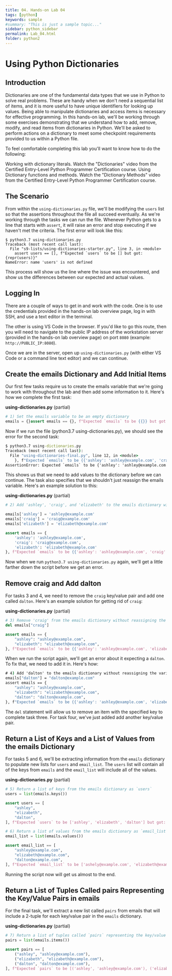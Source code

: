 ```yaml
---
title: 04. Hands-on Lab 04
tags: [python]
keywords: sample
#summary: "This is just a sample topic..."
sidebar: python_sidebar
permalink: Lab_04.html
folder: python2
---
```


# Using Python Dictionaries

## Introduction

Dictionaries are one of the fundamental data types that we use in Python to solve real problems. These are handy when we don't need a sequential list of items, and it is more useful to have unique identifiers for looking up values. Being able to manipulate dictionaries and access items is necessary for effective programming. In this hands-on lab, we'll be working through some exercises demonstrating that we understand how to add, remove, modify, and read items from dictionaries in Python. We'll be asked to perform actions on a dictionary to meet some checkpoint requirements provided to us within a Python file.

To feel comfortable completing this lab you'll want to know how to do the following:

Working with dictionary literals. Watch the "Dictionaries" video from the Certified Entry-Level Python Programmer Certification course.
Using Dictionary functions and methods. Watch the "Dictionary Methods" video from the Certified Entry-Level Python Programmer Certification course.

## The Scenario

From within the `using-dictionaries.py` file, we'll be modifying the `users` list so that the assertions throughout the file all succeed eventually. As we're working through the tasks we can run the file. Whenever Python gets to a line that starts with `assert`, it will raise an error and stop executing if we haven't met the criteria. The first error will look like this:

```
$ python3.7 using-dictionaries.py
Traceback (most recent call last):
  File "s9-lists/using-dictionaries-starter.py", line 3, in <module>
    assert users == [], f"Expected `users` to be [] but got: {repr(users)}"
NameError: name 'users' is not defined
```

This process will show us the line where the issue was encountered, and show us the differences between our expected and actual values.

## Logging In

There are a couple of ways to get in and work with the code. One is to use the credentials provided in the hands-on lab overview page, log in with SSH, and use a text editor in the terminal.

The other is using VS Code in the browser. If you'd like to go this route, then you will need to navigate to the public IP address of the workstation server (provided in the hands-on lab overview page) on port `8080` (example: `http://PUBLIC_IP:8080`).

Once we are in the server, open up `using-dictionaries.py` (with either VS Code or a command line text editor) and we can continue.

## Create the emails Dictionary and Add Initial Items

Our first few tasks require us to create the emails variable that we're going to work with throughout the lab and then add some information to it. Here's how we complete the first task:

**using-dictionaries.py** (partial)

```python
# 1) Set the emails variable to be an empty dictionary
emails = {}assert emails == {}, f"Expected `emails` to be {{}} but got: {repr(users)}"
```

Now if we run the file (python3.7 using-dictionaries.py), we should see the error for the second task:

```cmd
$ python3.7 using-dictionaries.py
Traceback (most recent call last):
  File "using-dictionaries-final.py", line 12, in <module>
    }, f"Expected `emails` to be {{'ashley': 'ashley@example.com', 'craig': 'craig@example.com', 'elizabeth': 'elizabeth@example.com'}} but got: {repr(emails)}"
AssertionError: Expected `emails` to be {'ashley': 'ashley@example.com', 'craig': 'craig@example.com', 'elizabeth': 'elizabeth@example.com'} but got: {}
```

This shows us that we need to add values to the dictionary before we can continue. The task also specifies that we shouldn't just reassign the emails variable. Here's an example solution to this:

**using-dictionaries.py** (partial)

```python
# 2) Add 'ashley', 'craig', and 'elizabeth' to the emails dictionary without reassigning the variable.

emails['ashley'] = 'ashley@example.com'
emails['craig'] = 'craig@example.com'
emails['elizabeth'] = 'elizabeth@example.com'

assert emails == {
    'ashley': 'ashley@example.com',
    'craig': 'craig@example.com',
    'elizabeth': 'elizabeth@example.com'
}, f"Expected `emails` to be {{'ashley': 'ashley@example.com', 'craig': 'craig@example.com', 'elizabeth': 'elizabeth@example.com'}} but got: {repr(emails)}"
```

Now when we run `python3.7 using-dictionaries.py` again, we'll get a little farther down the script before we get an error.

## Remove craig and Add dalton

For tasks 3 and 4, we need to remove the `craig` key/value pair and add one called `dalton`. Here's an example solution for getting rid of `craig`:

**using-dictionaries.py** (partial)

```python
# 3) Remove 'craig' from the emails dictionary without reassigning the variable.
del emails["craig"]

assert emails == {
    "ashley": "ashley@example.com",
    "elizabeth": "elizabeth@example.com",
}, f"Expected `emails` to be {{'ashley': 'ashley@example.com', 'elizabeth': 'elizabeth@example.com'}} but got: {repr(emails)}"
```

When we run the script again, we'll get an error about it expecting a `dalton`. To fix that, we need to add it in. Here's how:

```cmd
# 4) Add 'dalton' to the emails dictionary without reassigning the variable.
emails["dalton"] = "dalton@example.com"
assert emails == {
    "ashley": "ashley@example.com",
    "elizabeth": "elizabeth@example.com",
    "dalton": "dalton@example.com",
}, f"Expected `emails` to be {{'ashley': 'ashley@example.com', 'elizabeth': 'elizabeth@example.com', 'dalton': 'dalton@example.com'}} but got: {repr(emails)}"
```

The `del` statement will allow us to remove an item with the specified key to complete task three. For task four, we've just added add another key/value pair.

## Return a List of Keys and a List of Values from the emails Dictionary

For tasks 5 and 6, we'll be extracting information from the `emails` dictionary to populate new lists for `users` and `email_list`. The `users` list will contain all of the keys from `emails` and the `email_list` will include all of the values.

**using-dictionaries.py** (partial)

```python
# 5) Return a list of keys from the emails dictionary as `users`
users = list(emails.keys())

assert users == [
    "ashley",
    "elizabeth",
    "dalton",
], f"Expected `users` to be ['ashley', 'elizabeth', 'dalton'] but got: {repr(users)}"

# 6) Return a list of values from the emails dictionary as `email_list`
email_list = list(emails.values())

assert email_list == [
    "ashley@example.com",
    "elizabeth@example.com",
    "dalton@example.com",
], f"Expected `email_list` to be ['ashely@example.com', 'elizabeth@example.com', 'dalton@example.com'] but got: {repr(email_list)}"
```

Running the script now will get us almost to the end.

## Return a List of Tuples Called pairs Representing the Key/Value Pairs in emails

For the final task, we'll extract a new list called `pairs` from emails that will include a 2-tuple for each key/value pair in the `emails` dictionary.

**using-dictionaries.py** (partial)

```python
# 7) Return a list of tuples called `pairs` representing the key/value pairs in `emails`.
pairs = list(emails.items())

assert pairs == [
    ("ashley", "ashley@example.com"),
    ("elizabeth", "elizabeth@example.com"),
    ("dalton", "dalton@example.com"),
], f"Expected `pairs` to be [('ashley', 'ashley@example.com'), ('elizabeth', 'elizabeth@example.com'), ('dalton', 'dalton@example.com')] but got: {repr(pairs)}"
```
